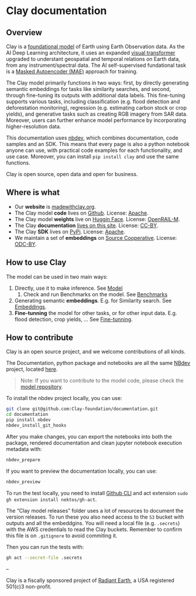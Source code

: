 # Clay documentation

<!-- WARNING: THIS FILE WAS AUTOGENERATED! DO NOT EDIT! -->

## Overview

Clay is a [foundational model](#) of Earth using Earth Observation data.
As the AI Deep Learning architecture, it uses an expanded [visual
transformer](#) upgraded to understant geospatial and temporal relations
on Earth data, from any instrument/spectral data. The AI self-supervised
fundational task is a [Masked Autoencoder
(MAE)](https://arxiv.org/abs/2111.06377) approach for training.

The Clay model primarily functions in two ways: first, by directly
generating semantic embeddings for tasks like similarity searches, and
second, through fine-tuning its outputs with additional data labels.
This fine-tuning supports various tasks, including classification
(e.g. flood detection and deforestation monitoring), regression
(e.g. estimating carbon stock or crop yields), and generative tasks such
as creating RGB imagery from SAR data. Moreover, users can further
enhance model performance by incorporating higher-resolution data.

This documentation uses [nbdev](#), which combines documentation, code
samples and an SDK. This means that every page is also a python notebook
anyone can use, with practical code examples for each functionality, and
use case. Moreover, you can install `pip install clay` and use the same
functions.

Clay is open source, open data and open for business.

## Where is what

- Our **website** is [madewithclay.org](https://madewithclay.org).
- The Clay model **code** lives on
  [Github](https://github.com/Clay-foundation/model). License:
  [Apache](https://github.com/Clay-foundation/model/LICENSE).
- The Clay model **weights** live on [Huggin Face](#). License:
  [OpenRAIL-M](https://github.com/Clay-foundation/model/blob/main/LICENSE-MODEL.md).
- The Clay **documentation** [lives on this
  site](https://clay-foundation.github.io/documentation/). License:
  [CC-BY](#).
- The Clay **SDK** lives on
  [PyPi](https://pypi.org/project/madewithclay/). License: [Apache](#).
- We maintain a set of **embeddings** on [Source Cooperative](#).
  License: [ODC-BY](#).

## How to use Clay

The model can be used in two main ways:

1.  Directly, use it to make inference. See [Model](Model.html)
    1.  Check and run Benchmarks on the model. See
        [Benchmarks](Benchmarks.html)
2.  Generating semantic **embeddings**. E.g. for Similarity search. See
    [Embeddings](Embeddings.html).
3.  **Fine-tunning** the model for other tasks, or for other input data.
    E.g. flood detection, crop yields, … See
    [Fine-tunning](Fine-tunning.html).

## How to contribute

Clay is an open source project, and we welcome contributions of all
kinds.

The Documentation, python package and notebooks are all the same
[NBdev](https://nbdev.fast.ai/) project, located
[here](https://github.com/Clay-foundation/documentation).

> Note: If you want to contribute to the model code, please check the
> [model repository](https://github.com/Clay-foundation/model).

To install the nbdev project locally, you can use:

``` bash
git clone git@github.com:Clay-foundation/documentation.git
cd documentation
pip install nbdev
nbdev_install_git_hooks
```

After you make changes, you can export the notebooks into both the
package, rendered documentation and clean jupyter notebook execution
metadata with:

``` bash
nbdev_prepare
```

If you want to preview the documentation locally, you can use:

``` bash
nbdev_preview
```

To run the test locally, you need to install [Github
CLI](https://cli.github.com/) and act extension
`sudo gh extension install nektos/gh-act`.

The “Clay model releases” folder uses a lot of resources to document the
version releases. To run these you also need access to the `S3` bucket
with outputs and all the embeddgins. You will need a local file
(e.g. `.secrets`) with the AWS credentials to read the Clay buckets.
Remember to confirm this file is on `.gitignore` to avoid commiting it.

Then you can run the tests with:

``` bash
gh act --secret-file .secrets
```

–

Clay is a fiscally sponsored project of [Radiant Earth](), a USA
registered 501(c)3 non-profit.

